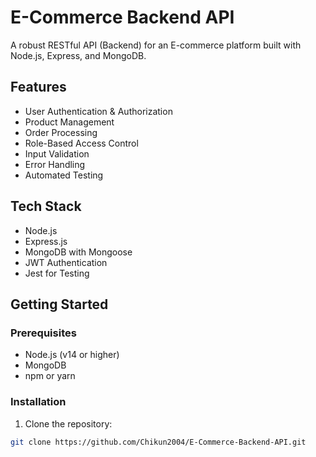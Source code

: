 # E-Commerce Backend API

A robust RESTful API (Backend) for an E-commerce platform built with Node.js, Express, and MongoDB.

## Features

- User Authentication & Authorization
- Product Management
- Order Processing
- Role-Based Access Control
- Input Validation
- Error Handling
- Automated Testing

## Tech Stack

- Node.js
- Express.js
- MongoDB with Mongoose
- JWT Authentication
- Jest for Testing

## Getting Started

### Prerequisites

- Node.js (v14 or higher)
- MongoDB
- npm or yarn

### Installation

1. Clone the repository:
```bash
git clone https://github.com/Chikun2004/E-Commerce-Backend-API.git
